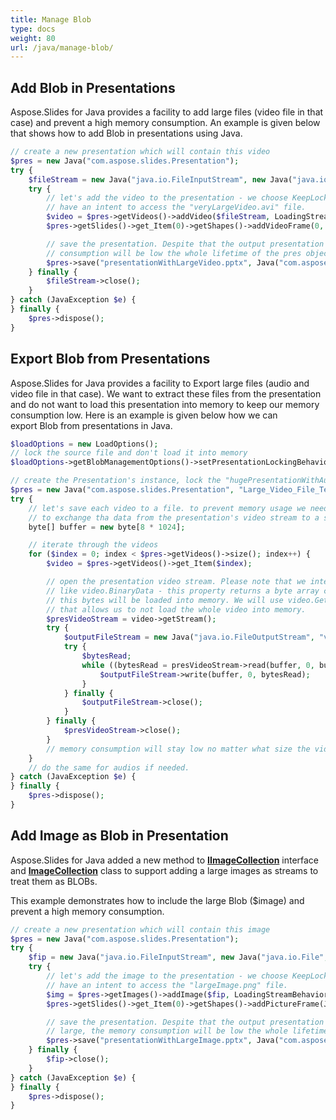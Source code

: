 ```yaml
---
title: Manage Blob
type: docs
weight: 80
url: /java/manage-blob/
---
```


## **Add Blob in Presentations**
Aspose.Slides for Java provides a facility to add large files (video file in that case) and prevent a high memory consumption. An example is given below that shows how to add Blob in presentations using Java.

```php
// create a new presentation which will contain this video
$pres = new Java("com.aspose.slides.Presentation");
try {
    $fileStream = new Java("java.io.FileInputStream", new Java("java.io.File", "veryLargeVideo.avi"));
    try {
        // let's add the video to the presentation - we choose KeepLocked behavior, because we not
        // have an intent to access the "veryLargeVideo.avi" file.
        $video = $pres->getVideos()->addVideo($fileStream, LoadingStreamBehavior.KeepLocked);
        $pres->getSlides()->get_Item(0)->getShapes()->addVideoFrame(0, 0, 480, 270, $video);

        // save the presentation. Despite that the output presentation will be very large, the memory
        // consumption will be low the whole lifetime of the pres object
        $pres->save("presentationWithLargeVideo.pptx", Java("com.aspose.slides.SaveFormat")->Pptx);
    } finally {
        $fileStream->close();
    }
} catch (JavaException $e) {
} finally {
    $pres->dispose();
}
```

## **Export Blob from Presentations**
Aspose.Slides for Java provides a facility to Export large files (audio and video file in that case). We want to extract these files from the presentation and do not want to load this presentation into memory to keep our memory consumption low. Here is an example is given below how we can export Blob from presentations in Java.

```php
$loadOptions = new LoadOptions();
// lock the source file and don't load it into memory
$loadOptions->getBlobManagementOptions()->setPresentationLockingBehavior(PresentationLockingBehavior.KeepLocked);

// create the Presentation's instance, lock the "hugePresentationWithAudiosAndVideos.pptx" file.
$pres = new Java("com.aspose.slides.Presentation", "Large_Video_File_Test.pptx", $loadOptions);
try {
    // let's save each video to a file. to prevent memory usage we need a buffer which will be used
    // to exchange tha data from the presentation's video stream to a stream for newly created video file.
    byte[] buffer = new byte[8 * 1024];

    // iterate through the videos
    for ($index = 0; index < $pres->getVideos()->size(); index++) {
        $video = $pres->getVideos()->get_Item($index);

        // open the presentation video stream. Please note that we intentionally avoid accessing properties
        // like video.BinaryData - this property returns a byte array containing full video, and that means
        // this bytes will be loaded into memory. We will use video.GetStream, which will return Stream and
        // that allows us to not load the whole video into memory.
        $presVideoStream = video->getStream();
        try {
            $outputFileStream = new Java("java.io.FileOutputStream", "video" + index + ".avi");
            try {
                $bytesRead;
                while ((bytesRead = presVideoStream->read(buffer, 0, buffer->length)) > 0) {
                    $outputFileStream->write(buffer, 0, bytesRead);
                }
            } finally {
                $outputFileStream->close();
            }
        } finally {
            $presVideoStream->close();
        }
        // memory consumption will stay low no matter what size the videos or presentation is.
    }
    // do the same for audios if needed.
} catch (JavaException $e) {
} finally {
    $pres->dispose();
}
```

## **Add Image as Blob in Presentation**
Aspose.Slides for Java added a new method to [**IImageCollection**](https://apireference.aspose.com/java/slides/com.aspose.slides/IImageCollection) interface and [**ImageCollection**](https://apireference.aspose.com/java/slides/com.aspose.slides/ImageCollection) class to support adding a large images as streams to treat them as BLOBs.

This example demonstrates how to include the large Blob ($image) and prevent a high memory consumption.

```php
// create a new presentation which will contain this image
$pres = new Java("com.aspose.slides.Presentation");
try {
    $fip = new Java("java.io.FileInputStream", new Java("java.io.File", "large_image.jpg"));
    try {
        // let's add the image to the presentation - we choose KeepLocked behavior, because we not
        // have an intent to access the "largeImage.png" file.
        $img = $pres->getImages()->addImage($fip, LoadingStreamBehavior.KeepLocked);
        $pres->getSlides()->get_Item(0)->getShapes()->addPictureFrame(Java("com.aspose.slides.ShapeType")->Rectangle, 0, 0, 300, 200, $img);

        // save the presentation. Despite that the output presentation will be
        // large, the memory consumption will be low the whole lifetime of the pres object
        $pres->save("presentationWithLargeImage.pptx", Java("com.aspose.slides.SaveFormat")->Pptx);
    } finally {
        $fip->close();
    }
} catch (JavaException $e) {
} finally {
    $pres->dispose();
}
```


